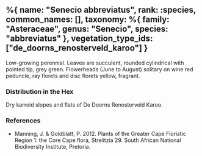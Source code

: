 %{
    name: "Senecio abbreviatus",
    rank: :species,
    common_names: [],
    taxonomy: %{
        family: "Asteraceae",
        genus: "Senecio",
        species: "abbreviatus"
    },
    vegetation_type_ids: ["de_doorns_renosterveld_karoo"]
}
---

Low-growing perennial. Leaves are succulent, rounded cylindrical with pointed tip, grey green. Flowerheads (June to August) solitary on wine red peduncle, ray florets and disc florets yellow, fragrant.

<!-- read more -->

### Distribution in the Hex

Dry karroid slopes and flats of De Doorns Renosterveld Karoo.

### References

* Manning, J. & Goldblatt, P. 2012. Plants of the Greater Cape Floristic Region 1: the Core Cape flora, Strelitzia 29. South African National Biodiversity Institute, Pretoria.